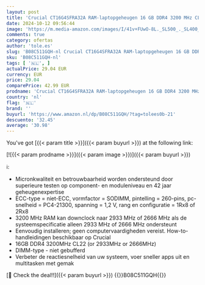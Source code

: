 ```yaml
---
layout: post
title: 'Crucial CT16G4SFRA32A RAM-laptopgeheugen 16 GB DDR4 3200 MHz CL22'
date: 2024-10-12 09:56:44
image: 'https://m.media-amazon.com/images/I/41v+FUwO-8L._SL500_._SL400_.jpg'
comments: true
category: ofertas
author: 'tole.es'
slug: 'B08C511GQH-nl Crucial CT16G4SFRA32A RAM-laptopgeheugen 16 GB DDR4 3200...'
sku: 'B08C511GQH-nl'
tags: [ '🇳🇱', ]
actualPrice: 29.04 EUR
currency: EUR
price: 29.04
comparePrice: 42.99 EUR
prodname: 'Crucial CT16G4SFRA32A RAM-laptopgeheugen 16 GB DDR4 3200 MHz CL22'
country: 'nl'
flag: '🇳🇱'
brand: ''
buyurl: 'https://www.amazon.nl/dp/B08C511GQH/?tag=tolees0b-21'
descuento: '32.45'
average: '30.98'
---
```


You've got [{{< param title >}}]({{< param buyurl >}}) at the following link:

[![{{< param prodname >}}]({{< param image >}})]({{< param buyurl >}})

ℹ️:

- Micronkwaliteit en betrouwbaarheid worden ondersteund door superieure testen op component- en moduleniveau en 42 jaar geheugenexpertise
- ECC-type = niet-ECC, vormfactor = SODIMM, pintelling = 260-pins, pc-snelheid = PC4-21300, spanning = 1,2 V, rang en configuratie = 1Rx8 of 2Rx8
- 3200 MHz RAM kan downclock naar 2933 MHz of 2666 MHz als de systeemspecificatie alleen 2933 MHz of 2666 MHz ondersteunt
- Eenvoudig installeren; geen computervaardigheden vereist. How-to-handleidingen beschikbaar op Crucial
- 16GB DDR4 3200MHz CL22 (or 2933MHz or 2666MHz)
- DIMM-type - niet gebufferd
- Verbeter de reactiesnelheid van uw systeem, voer sneller apps uit en multitasken met gemak

[🛒 Check the deal!!]({{< param buyurl >}})
{{<world>}}B08C511GQH{{</world>}}

